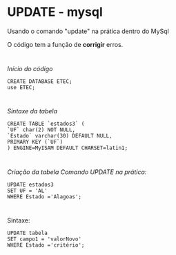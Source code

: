 # UPDATE - mysql
 Usando o comando "update" na prática dentro do MySql
 
O código tem a função de **corrigir** erros.
#

*Início do código*
```
CREATE DATABASE ETEC;
use ETEC;
```
#

*Sintaxe da tabela*
```
CREATE TABLE `estados3` (
`UF` char(2) NOT NULL,
`Estado` varchar(30) DEFAULT NULL,
PRIMARY KEY (`UF`)
) ENGINE=MyISAM DEFAULT CHARSET=latin1;
```
#

*Criação da tabela*
*Comando UPDATE na prática:*
```
UPDATE estados3
SET UF = 'AL'
WHERE Estado ='Alagoas';
```
#
Sintaxe:
```
UPDATE tabela
SET campo1 = 'valorNovo'
WHERE Estado ='critério';
```


